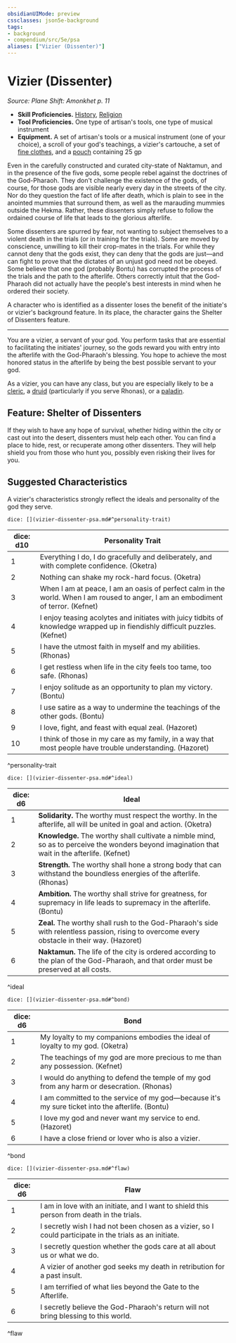 ```yaml
---
obsidianUIMode: preview
cssclasses: json5e-background
tags:
- background
- compendium/src/5e/psa
aliases: ["Vizier (Dissenter)"]
---
```

# Vizier (Dissenter)
*Source: Plane Shift: Amonkhet p. 11*  

- **Skill Proficiencies.** [History](Mechanics/Rules/skills.md#History), [Religion](Mechanics/Rules/skills.md#Religion)  
- **Tool Proficiencies.** One type of artisan's tools, one type of musical instrument  
- **Equipment.** A set of artisan's tools or a musical instrument (one of your choice), a scroll of your god's teachings, a vizier's cartouche, a set of [fine clothes](Mechanics/items/fine-clothes.md), and a [pouch](Mechanics/items/pouch.md) containing 25 gp  

Even in the carefully constructed and curated city-state of Naktamun, and in the presence of the five gods, some people rebel against the doctrines of the God-Pharaoh. They don't challenge the existence of the gods, of course, for those gods are visible nearly every day in the streets of the city. Nor do they question the fact of life after death, which is plain to see in the anointed mummies that surround them, as well as the marauding mummies outside the Hekma. Rather, these dissenters simply refuse to follow the ordained course of life that leads to the glorious afterlife.

Some dissenters are spurred by fear, not wanting to subject themselves to a violent death in the trials (or in training for the trials). Some are moved by conscience, unwilling to kill their crop-mates in the trials. For while they cannot deny that the gods exist, they can deny that the gods are just—and can fight to prove that the dictates of an unjust god need not be obeyed. Some believe that one god (probably Bontu) has corrupted the process of the trials and the path to the afterlife. Others correctly intuit that the God-Pharaoh did not actually have the people's best interests in mind when he ordered their society.

A character who is identified as a dissenter loses the benefit of the initiate's or vizier's background feature. In its place, the character gains the Shelter of Dissenters feature.

---

You are a vizier, a servant of your god. You perform tasks that are essential to facilitating the initiates' journey, so the gods reward you with entry into the afterlife with the God-Pharaoh's blessing. You hope to achieve the most honored status in the afterlife by being the best possible servant to your god.

As a vizier, you can have any class, but you are especially likely to be a [cleric](Mechanics/classes/cleric.md), a [druid](Mechanics/classes/druid.md) (particularly if you serve Rhonas), or a [paladin](Mechanics/classes/paladin.md).

## Feature: Shelter of Dissenters

If they wish to have any hope of survival, whether hiding within the city or cast out into the desert, dissenters must help each other. You can find a place to hide, rest, or recuperate among other dissenters. They will help shield you from those who hunt you, possibly even risking their lives for you.

## Suggested Characteristics

A vizier's characteristics strongly reflect the ideals and personality of the god they serve.

`dice: [](vizier-dissenter-psa.md#^personality-trait)`

| dice: d10 | Personality Trait |
|-----------|-------------------|
| 1 | Everything I do, I do gracefully and deliberately, and with complete confidence. (Oketra) |
| 2 | Nothing can shake my rock-hard focus. (Oketra) |
| 3 | When I am at peace, I am an oasis of perfect calm in the world. When I am roused to anger, I am an embodiment of terror. (Kefnet) |
| 4 | I enjoy teasing acolytes and initiates with juicy tidbits of knowledge wrapped up in fiendishly difficult puzzles. (Kefnet) |
| 5 | I have the utmost faith in myself and my abilities. (Rhonas) |
| 6 | I get restless when life in the city feels too tame, too safe. (Rhonas) |
| 7 | I enjoy solitude as an opportunity to plan my victory. (Bontu) |
| 8 | I use satire as a way to undermine the teachings of the other gods. (Bontu) |
| 9 | I love, fight, and feast with equal zeal. (Hazoret) |
| 10 | I think of those in my care as my family, in a way that most people have trouble understanding. (Hazoret) |
^personality-trait

`dice: [](vizier-dissenter-psa.md#^ideal)`

| dice: d6 | Ideal |
|----------|-------|
| 1 | **Solidarity.** The worthy must respect the worthy. In the afterlife, all will be united in goal and action. (Oketra) |
| 2 | **Knowledge.** The worthy shall cultivate a nimble mind, so as to perceive the wonders beyond imagination that wait in the afterlife. (Kefnet) |
| 3 | **Strength.** The worthy shall hone a strong body that can withstand the boundless energies of the afterlife. (Rhonas) |
| 4 | **Ambition.** The worthy shall strive for greatness, for supremacy in life leads to supremacy in the afterlife. (Bontu) |
| 5 | **Zeal.** The worthy shall rush to the God-Pharaoh's side with relentless passion, rising to overcome every obstacle in their way. (Hazoret) |
| 6 | **Naktamun.** The life of the city is ordered according to the plan of the God-Pharaoh, and that order must be preserved at all costs. |
^ideal

`dice: [](vizier-dissenter-psa.md#^bond)`

| dice: d6 | Bond |
|----------|------|
| 1 | My loyalty to my companions embodies the ideal of loyalty to my god. (Oketra) |
| 2 | The teachings of my god are more precious to me than any possession. (Kefnet) |
| 3 | I would do anything to defend the temple of my god from any harm or desecration. (Rhonas) |
| 4 | I am committed to the service of my god—because it's my sure ticket into the afterlife. (Bontu) |
| 5 | I love my god and never want my service to end. (Hazoret) |
| 6 | I have a close friend or lover who is also a vizier. |
^bond

`dice: [](vizier-dissenter-psa.md#^flaw)`

| dice: d6 | Flaw |
|----------|------|
| 1 | I am in love with an initiate, and I want to shield this person from death in the trials. |
| 2 | I secretly wish I had not been chosen as a vizier, so I could participate in the trials as an initiate. |
| 3 | I secretly question whether the gods care at all about us or what we do. |
| 4 | A vizier of another god seeks my death in retribution for a past insult. |
| 5 | I am terrified of what lies beyond the Gate to the Afterlife. |
| 6 | I secretly believe the God-Pharaoh's return will not bring blessing to this world. |
^flaw